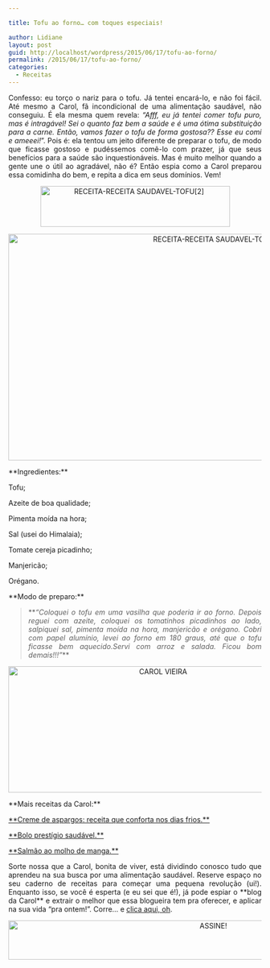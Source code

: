```yaml
---

title: Tofu ao forno… com toques especiais!

author: Lidiane
layout: post
guid: http://localhost/wordpress/2015/06/17/tofu-ao-forno/
permalink: /2015/06/17/tofu-ao-forno/
categories:
  - Receitas
---
```

<p align="justify">
  Confesso: eu torço o nariz para o tofu. Já tentei encará-lo, e não foi fácil. Até mesmo a Carol, fã incondicional de uma alimentação saudável, não conseguiu. É ela mesma quem revela: <em>“Afff, eu já tentei comer tofu puro, mas é intragável! Sei o quanto faz bem a saúde e é uma ótima substituição para a carne. Então, vamos fazer o tofu de forma gostosa?? Esse eu comi e ameeei!</em>”. Pois é: ela tentou um jeito diferente de preparar o tofu, de modo que ficasse gostoso e pudéssemos comê-lo com prazer, já que seus benefícios para a saúde são inquestionáveis. Mas é muito melhor quando a gente une o útil ao agradável, não é? Então espia como a Carol preparou essa comidinha do bem, e repita a dica em seus domínios. Vem!
</p>

<p align="center">
  <a href="http://www.trololodemulher.com.br/blog/wp-content/uploads/2015/06/RECEITA-RECEITA-SAUDAVEL-TOFU2.png"><img class="alignnone size-full wp-image-11025" src="http://www.trololodemulher.com.br/blog/wp-content/uploads/2015/06/RECEITA-RECEITA-SAUDAVEL-TOFU2.png" alt="RECEITA-RECEITA SAUDAVEL-TOFU[2]" width="377" height="81" /></a>
</p>

<p align="center">
  <a href="http://www.trololodemulher.com.br/blog/wp-content/uploads/2015/06/RECEITA-RECEITA-SAUDAVEL-TOFU.jpg"><img class="alignnone size-full wp-image-11024" src="http://www.trololodemulher.com.br/blog/wp-content/uploads/2015/06/RECEITA-RECEITA-SAUDAVEL-TOFU.jpg" alt="RECEITA-RECEITA SAUDAVEL-TOFU" width="800" height="450" /></a>
</p>

<p align="justify">
  **Ingredientes:**
</p>

<p align="justify">
  Tofu;
</p>

<p align="justify">
  Azeite de boa qualidade;
</p>

<p align="justify">
  Pimenta moída na hora;
</p>

<p align="justify">
  Sal (usei do Himalaia);
</p>

<p align="justify">
  Tomate cereja picadinho;
</p>

<p align="justify">
  Manjericão;
</p>

<p align="justify">
  Orégano.
</p>

<p align="justify">
  **Modo de preparo:**
</p>

> <p align="justify">
>   **<em>“Coloquei o tofu em uma vasilha que poderia ir ao forno. Depois reguei com azeite, coloquei os tomatinhos picadinhos ao lado, salpiquei sal, pimenta moída na hora, manjericão e orégano. Cobri com papel alumínio, levei ao forno em 180 graus, até que o tofu ficasse bem aquecido.Servi com arroz e salada. Ficou bom demais!!!”</em>**
> </p>

<p align="center">
  <a href="http://www.trololodemulher.com.br/blog/wp-content/uploads/2014/07/CAROL-VIEIRA.png"><img class="alignnone size-full wp-image-10204" src="http://www.trololodemulher.com.br/blog/wp-content/uploads/2014/07/CAROL-VIEIRA.png" alt="CAROL VIEIRA" width="600" height="251" /></a>
</p>

<p align="justify">
  **Mais receitas da Carol:**
</p>

<p align="justify">
  <a href="http://www.trololodemulher.com.br/2015/06/03/creme-aspargos-receita/" target="_blank">**Creme de aspargos: receita que conforta nos dias frios.**</a>
</p>

<p align="justify">
  <a href="http://www.trololodemulher.com.br/2015/05/20/bolo-prestigio-saudavel/" target="_blank">**Bolo prestígio saudável.**</a>
</p>

<p align="justify">
  <a href="http://www.trololodemulher.com.br/2015/05/06/salmao-molho-manga/" target="_blank">**Salmão ao molho de manga.**</a>
</p>

<p align="justify">
  Sorte nossa que a Carol, bonita de viver, está dividindo conosco tudo que aprendeu na sua busca por uma alimentação saudável. Reserve espaço no seu caderno de receitas para começar uma pequena revolução (ui!). Enquanto isso, se você é esperta (e eu sei que é!), já pode espiar o **blog da Carol** e extrair o melhor que essa blogueira tem pra oferecer, e aplicar na sua vida “pra ontem!”. Corre… e <a href="http://mundocarolvieira.blogspot.com.br/" target="_blank">clica aqui, oh</a>.
</p>

<p align="center">
  <a href="http://feedburner.google.com/fb/a/mailverify?uri=blogBichaFemea&loc=en_US" target="_blank"><img class="alignnone size-full wp-image-10439" src="http://www.trololodemulher.com.br/blog/wp-content/uploads/2014/09/ASSINE.png" alt="ASSINE!" width="800" height="78" /></a>
</p>

<p align="justify">